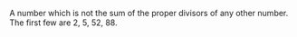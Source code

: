 A number which is not the sum of the proper divisors of any other
number. The first few are 2, 5, 52, 88.
